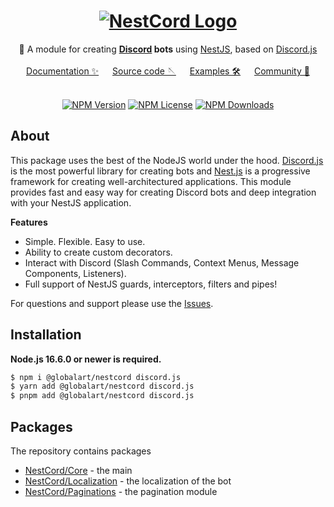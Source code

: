 <div align="center">
   <h1>
       <a href="#"><img src="https://nestcord.globalart.dev/img/logo.png" alt ="NestCord Logo"></a>
   </h1>
   🤖 A module for creating <b><a href="https://discord.com/">Discord</a> bots</b> using <a href="https://nestjs.com">NestJS</a>, based on <a href="https://discord.js.org/">Discord.js</a>
   <br/><br/>
   <a href="https://nestcord.globalart.dev">Documentation ✨</a> &emsp; <a href="https://github.com/GlobalArt/nestcord">Source code 🪡</a> &emsp; <a href="https://github.com/GlobalArtInc/nestcord/tree/master/examples">Examples 🛠️</a> &emsp; <a href="https://discord.gg/BBFhU8g">Community 💬</a>
</div>

<br/>

<p align="center">
  <a href='https://img.shields.io/npm/v/@globalart/nestcord'><img src="https://img.shields.io/npm/v/@globalart/nestcord" alt="NPM Version" /></a>
  <a href='https://img.shields.io/npm/l/@globalart/nestcord'><img src="https://img.shields.io/npm/l/@globalart/nestcord" alt="NPM License" /></a>
  <a href='https://img.shields.io/npm/dm/@globalart/nestcord'><img src="https://img.shields.io/npm/dm/@globalart/nestcord" alt="NPM Downloads" /></a>
</p>

## About

This package uses the best of the NodeJS world under the hood. [Discord.js](https://github.com/discordjs/discord.js) is the most powerful
library for creating bots and [Nest.js](https://github.com/nestjs) is a progressive framework for creating well-architectured applications.
This module provides fast and easy way for creating Discord bots and deep integration with your NestJS application.

**Features**

- Simple. Flexible. Easy to use.
- Ability to create custom decorators.
- Interact with Discord (Slash Commands, Context Menus, Message Components, Listeners).
- Full support of NestJS guards, interceptors, filters and pipes!

For questions and support please use
the [Issues](https://github.com/GlobalArtInc/nestcord/issues/new?assignees=&labels=question&template=question.yml).

## Installation

**Node.js 16.6.0 or newer is required.**

```bash
$ npm i @globalart/nestcord discord.js
$ yarn add @globalart/nestcord discord.js
$ pnpm add @globalart/nestcord discord.js
```

## Packages
The repository contains packages
* [NestCord/Core](/packages/core/README.md) - the main
* [NestCord/Localization](/packages/localization/README.md) - the localization of the bot
* [NestCord/Paginations](/packages/paginations/README.md) - the pagination module
